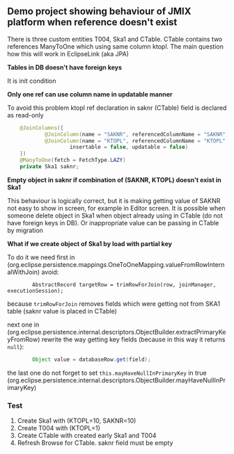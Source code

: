## Demo project showing behaviour of JMIX platform when reference doesn't exist

There is three custom entities T004, Ska1 and CTable. CTable contains two references ManyToOne
which using same column ktopl. The main question how this will work in EclipseLink (aka JPA)

**Tables in DB doesn't have foreign keys**

It is init condition

**Only one ref can use column name in updatable manner**

To avoid this problem ktopl ref declaration in saknr (CTable) field is declared as read-only

```java
    @JoinColumns({
            @JoinColumn(name = "SAKNR", referencedColumnName = "SAKNR"),
            @JoinColumn(name = "KTOPL", referencedColumnName = "KTOPL",
                    insertable = false, updatable = false)
    })
    @ManyToOne(fetch = FetchType.LAZY)
    private Ska1 saknr;
```

**Empty object in saknr if combination of (SAKNR, KTOPL) doesn't exist in Ska1**

This behaviour is logically correct, but it is making getting value of SAKNR not easy to
show in screen, for example in Editor screen. It is possible when someone delete object in
Ska1 when object already using in CTable (do not have foreign keys in DB). Or inappropriate
value can be passing in CTable by migration

**What if we create object of Ska1 by load with partial key**

To do it we need first in (org.eclipse.persistence.mappings.OneToOneMapping.valueFromRowInternalWithJoin) avoid:
```
        AbstractRecord targetRow = trimRowForJoin(row, joinManager, executionSession);
```
because `trimRowForJoin` removes fields which were getting not from SKA1 table (saknr value is placed in CTable)

next one in (org.eclipse.persistence.internal.descriptors.ObjectBuilder.extractPrimaryKeyFromRow) rewrite the
way getting key fields (because in this way it returns `null`):
```java
        Object value = databaseRow.get(field);
```

the last one do not forget to set `this.mayHaveNullInPrimaryKey` in true
(org.eclipse.persistence.internal.descriptors.ObjectBuilder.mayHaveNullInPrimaryKey)

### Test

1. Create Ska1 with (KTOPL=10, SAKNR=10)
2. Create T004 with (KTOPL=1)
3. Create CTable with created early Ska1 and T004
4. Refresh Browse for CTable. saknr field must be empty